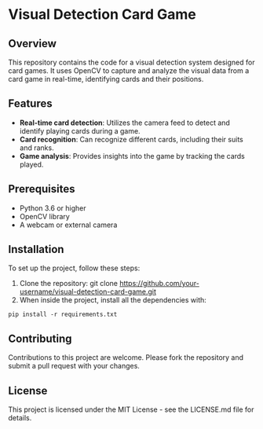 # Visual Detection Card Game

## Overview
This repository contains the code for a visual detection system designed for card games. It uses OpenCV to capture and analyze the visual data from a card game in real-time, identifying cards and their positions.

## Features
- **Real-time card detection**: Utilizes the camera feed to detect and identify playing cards during a game.
- **Card recognition**: Can recognize different cards, including their suits and ranks.
- **Game analysis**: Provides insights into the game by tracking the cards played.

## Prerequisites
- Python 3.6 or higher
- OpenCV library
- A webcam or external camera

## Installation
To set up the project, follow these steps:
1. Clone the repository: git clone https://github.com/your-username/visual-detection-card-game.git
2. When inside the project, install all the dependencies with:
```
pip install -r requirements.txt
```

## Contributing
Contributions to this project are welcome. Please fork the repository and submit a pull request with your changes.

## License
This project is licensed under the MIT License - see the LICENSE.md file for details.
